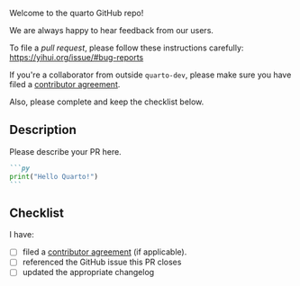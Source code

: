 Welcome to the quarto GitHub repo!

We are always happy to hear feedback from our users.

To file a _pull request_, please follow these instructions carefully: <https://yihui.org/issue/#bug-reports>

If you're a collaborator from outside `quarto-dev`, please make sure you have filed a [contributor agreement](../CONTRIBUTING.md).

Also, please complete and keep the checklist below.

## Description

Please describe your PR here.

````md
```py
print("Hello Quarto!")
```
````

## Checklist

I have:
* [ ] filed a [contributor agreement](../CONTRIBUTING.md) (if applicable).
* [ ] referenced the GitHub issue this PR closes
* [ ] updated the appropriate changelog
